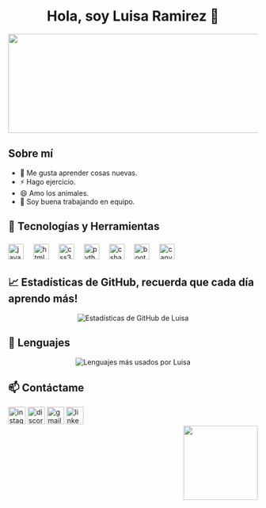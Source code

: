 <div align="center">
  <h1>Hola, soy Luisa Ramirez 👋</h1>
</div>

<div align="center">
  <img height="200" width="550" border-radius:20 src="https://as1.ftcdn.net/v2/jpg/05/62/98/28/1000_F_562982867_quxwUdvhalu0fUgYxMhk8HiIiZGuy3en.jpg" />
</div>



## Sobre mí

- 🔭 Me gusta aprender cosas nuevas.
- ⚡ Hago ejercicio.
- 😄 Amo los animales.
- 👯 Soy buena trabajando en equipo.


## 🚀 Tecnologías y Herramientas

###

<div align="left">
  <img src="https://cdn.jsdelivr.net/gh/devicons/devicon/icons/javascript/javascript-original.svg" height="31" alt="javascript logo"  />
  <img width="12" />
  <img src="https://cdn.jsdelivr.net/gh/devicons/devicon/icons/html5/html5-original.svg" height="31" alt="html5 logo"  />
  <img width="12" />
  <img src="https://cdn.jsdelivr.net/gh/devicons/devicon/icons/css3/css3-original.svg" height="31" alt="css3 logo"  />
  <img width="12" />
  <img src="https://cdn.jsdelivr.net/gh/devicons/devicon/icons/python/python-original.svg" height="31" alt="python logo"  />
  <img width="12" />
  <img src="https://cdn.jsdelivr.net/gh/devicons/devicon/icons/csharp/csharp-original.svg" height="31" alt="csharp logo"  />
  <img width="12" />
  <img src="https://cdn.jsdelivr.net/gh/devicons/devicon/icons/bootstrap/bootstrap-original.svg" height="31" alt="bootstrap logo"  />
  <img width="12" />
  <img src="https://cdn.jsdelivr.net/gh/devicons/devicon/icons/canva/canva-original.svg" height="31" alt="canva logo"  />
</div>

###

## 📈 Estadísticas de GitHub, recuerda que cada día aprendo más!

<p align="center">
  <img src="https://github-readme-stats.vercel.app/api?username=luisaferRP&show_icons=true&theme=radical" alt="Estadísticas de GitHub de Luisa" />
</p>

## 💬 Lenguajes

<p align="center">
  <img src="https://github-readme-stats.vercel.app/api/top-langs/?username=luisaferRP&layout=compact&theme=radical" alt="Lenguajes más usados por Luisa" />
</p>

###

## 📫 Contáctame

<div align="left">
  <img src="https://img.shields.io/static/v1?message=Instagram&logo=instagram&label=&color=E4405F&logoColor=white&labelColor=&style=for-the-badge" height="35" alt="instagram logo"  />
  <img src="https://img.shields.io/static/v1?message=Discord&logo=discord&label=&color=7289DA&logoColor=white&labelColor=&style=for-the-badge" height="35" alt="discord logo"  />
  <img src="https://img.shields.io/static/v1?message=Gmail&logo=gmail&label=&color=D14836&logoColor=white&labelColor=&style=for-the-badge" height="35" alt="gmail logo"  [luisaramiresporras103@gmail.com](mailto:luisaramirresporras103@gmail.com) />
  <img src="https://img.shields.io/static/v1?message=LinkedIn&logo=linkedin&label=&color=0077B5&logoColor=white&labelColor=&style=for-the-badge" height="35" alt="linkedin logo"  />
</div>

<img align="right" height="150" src="https://i.imgflip.com/65efzo.gif"  />

